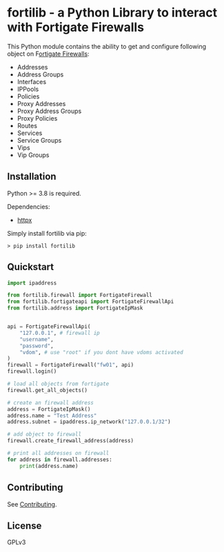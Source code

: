 # fortilib - a Python Library to interact with Fortigate Firewalls

This Python module contains the ability to get and configure following object on F[ortigate Firewalls](https://www.fortinet.com/products/next-generation-firewall):
* Addresses
* Address Groups
* Interfaces
* IPPools
* Policies
* Proxy Addresses
* Proxy Address Groups
* Proxy Policies
* Routes
* Services
* Service Groups
* Vips
* Vip Groups

## Installation
Python >= 3.8 is required.

Dependencies:
* [httpx](https://www.python-httpx.org/)

Simply install fortilib via pip:
```
> pip install fortilib
```

## Quickstart

```python
import ipaddress

from fortilib.firewall import FortigateFirewall
from fortilib.fortigateapi import FortigateFirewallApi
from fortilib.address import FortigateIpMask


api = FortigateFirewallApi(
    "127.0.0.1", # firewall ip
    "username",
    "password",
    "vdom", # use "root" if you dont have vdoms activated
)
firewall = FortigateFirewall("fw01", api)
firewall.login()

# load all objects from fortigate
firewall.get_all_objects()

# create an firewall address
address = FortigateIpMask()
address.name = "Test Address"
address.subnet = ipaddress.ip_network("127.0.0.1/32")

# add object to firewall
firewall.create_firewall_address(address)

# print all addresses on firewall
for address in firewall.addresses:
    print(address.name)
```

## Contributing

See [Contributing](CONTRIBUTING.md).

## License

GPLv3
